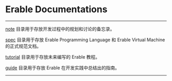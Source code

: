 # Erable Documentations

---

[note](note) 目录用于存放开发过程中的规划和讨论的备忘录。

[spec](spec) 目录用于存放 Erable Programming Language 和 Erable Virtual Machine 的正式规范文档。

[tutorial](tutorial) 目录用于存放未来编写的 Erable 教程。

[guide](guide) 目录用于存放 Erable 在开发实践中总结出的指南。

---


